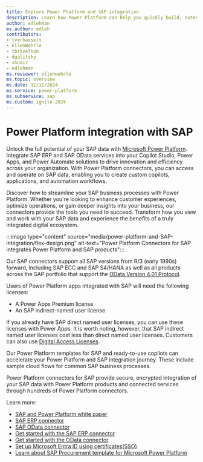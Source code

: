 ```yaml
---
title: Explore Power Platform and SAP integration
description: Learn how Power Platform can help you quickly build, extend, and deploy solutions that improve daily workflows that interact with SAP.
author: edlehman
ms.author: edleh
contributors: 
- tverhasselt
- EllenWehrle
- tbrazelton
- dgalitsky
- shnair
- edlehman
ms.reviewer: ellenwehrle
ms.topic: overview
ms.date: 11/11/2024
ms.service: power-platform
ms.subservice: sap
ms.custom: ignite-2024
---
```


# Power Platform integration with SAP

Unlock the full potential of your SAP data with [Microsoft Power Platform](/power-platform/). Integrate SAP ERP and SAP OData services into your Copilot Studio, Power Apps, and Power Automate solutions to drive innovation and efficiency across your organization. With Power Platform connectors, you can access and operate on SAP data, enabling you to create custom copilots, applications, and automation workflows.

Discover how to streamline your SAP business processes with Power Platform. Whether you're looking to enhance customer experiences, optimize operations, or gain deeper insights into your business, our connectors provide the tools you need to succeed. Transform how you view and work with your SAP data and experience the benefits of a truly integrated digital ecosystem.

:::image type="content" source="media/power-platform-and-SAP-integration/flex-design.png" alt-text="Power Platform Connectors for SAP integrates Power Platform and SAP products":::

Our SAP connectors support all SAP versions from R/3 (early 1990s) forward, including SAP ECC and SAP S4/HANA as well as all products across the SAP portfolio that support the [OData Version 4.01 Protocol](https://docs.oasis-open.org/odata/odata/v4.01/odata-v4.01-part1-protocol.html).

Users of Power Platform apps integrated with SAP will need the following licenses:

- A Power Apps Premium license
- An SAP indirect-named user license

If you already have SAP direct named user licenses, you can use these licenses with Power Apps. It is worth noting, however, that SAP indirect named user licenses cost less than direct named user licenses. Customers can also use [Digital Access Licenses](https://help.sap.com/docs/SAP_S4HANA_ON-PREMISE/999033817c60412f88303c6d6a80c348/4786b16cae0047279eac879b7701d044.html?version=2021.001&locale=en-US).

Our Power Platform templates for SAP and ready-to-use copilots can accelerate your Power Platform and SAP integration journey. These include sample cloud flows for common SAP business processes.

Power Platform connectors for SAP provide secure, encrypted integration of your SAP data with Power Platform products and connected services through hundreds of Power Platform connectors.

Learn more:

- [SAP and Power Platform white paper](https://go.microsoft.com/fwlink/?linkid=2294900)
- [SAP ERP connector](/connectors/saperp)
- [SAP OData connector](/connectors/sapodata)
- [Get started with the SAP ERP connector](sap-erp-connector.md)
- [Get started with the OData connector](sap-odata-connector.md)
- [Set up Microsoft Entra ID using certificates(SSO)](entra-id-certs.md)
- [Learn about SAP Procurement template for Microsoft Power Platform](/power-platform/enterprise-templates/finance/sap-procurement/overview.md)
